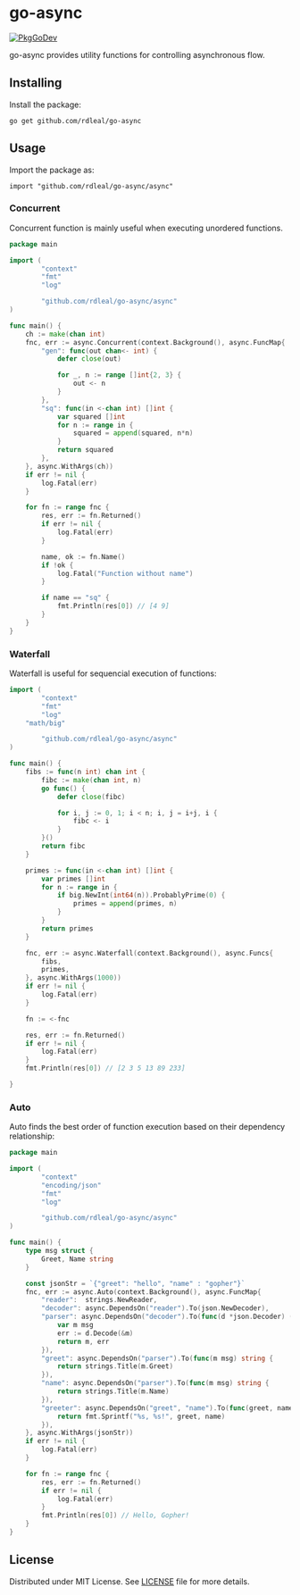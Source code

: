 # go-async

[![PkgGoDev](https://pkg.go.dev/badge/github.com/rdleal/go-async/async)](https://pkg.go.dev/github.com/rdleal/go-async/async)

go-async provides utility functions for controlling asynchronous flow.

## Installing

Install the package:
```
go get github.com/rdleal/go-async
``` 

## Usage

Import the package as:
```
import "github.com/rdleal/go-async/async"
```

### Concurrent

Concurrent function is mainly useful when executing unordered functions.

```go
package main

import (
        "context"
        "fmt"
        "log"

        "github.com/rdleal/go-async/async"
)

func main() {
	ch := make(chan int)
	fnc, err := async.Concurrent(context.Background(), async.FuncMap{
		"gen": func(out chan<- int) {
			defer close(out)

			for _, n := range []int{2, 3} {
				out <- n
			}
		},
		"sq": func(in <-chan int) []int {
			var squared []int
			for n := range in {
				squared = append(squared, n*n)
			}
			return squared
		},
	}, async.WithArgs(ch))
	if err != nil {
		log.Fatal(err)
	}

	for fn := range fnc {
		res, err := fn.Returned()
		if err != nil {
			log.Fatal(err)
		}

		name, ok := fn.Name()
		if !ok {
			log.Fatal("Function without name")
		}

		if name == "sq" {
			fmt.Println(res[0]) // [4 9]
		}
	}
}

```

### Waterfall

Waterfall is useful for sequencial execution of functions:

```go
import (
        "context"
        "fmt"
        "log"
	"math/big"

        "github.com/rdleal/go-async/async"
)

func main() {
	fibs := func(n int) chan int {
		fibc := make(chan int, n)
		go func() {
			defer close(fibc)

			for i, j := 0, 1; i < n; i, j = i+j, i {
				fibc <- i
			}
		}()
		return fibc
	}

	primes := func(in <-chan int) []int {
		var primes []int
		for n := range in {
			if big.NewInt(int64(n)).ProbablyPrime(0) {
				primes = append(primes, n)
			}
		}
		return primes
	}

	fnc, err := async.Waterfall(context.Background(), async.Funcs{
		fibs,
		primes,
	}, async.WithArgs(1000))
	if err != nil {
		log.Fatal(err)
	}

	fn := <-fnc

	res, err := fn.Returned()
	if err != nil {
		log.Fatal(err)
	}
	fmt.Println(res[0]) // [2 3 5 13 89 233]

}
```

### Auto

Auto finds the best order of function execution based on their dependency relationship:

```go
package main

import (
        "context"
        "encoding/json"
        "fmt"
        "log"

        "github.com/rdleal/go-async/async"
)

func main() { 
	type msg struct {
		Greet, Name string
	}

	const jsonStr = `{"greet": "hello", "name" : "gopher"}`
	fnc, err := async.Auto(context.Background(), async.FuncMap{
		"reader":  strings.NewReader,
		"decoder": async.DependsOn("reader").To(json.NewDecoder),
		"parser": async.DependsOn("decoder").To(func(d *json.Decoder) (msg, error) {
			var m msg
			err := d.Decode(&m)
			return m, err
		}),
		"greet": async.DependsOn("parser").To(func(m msg) string {
			return strings.Title(m.Greet)
		}),
		"name": async.DependsOn("parser").To(func(m msg) string {
			return strings.Title(m.Name)
		}),
		"greeter": async.DependsOn("greet", "name").To(func(greet, name string) string {
			return fmt.Sprintf("%s, %s!", greet, name)
		}),
	}, async.WithArgs(jsonStr))
	if err != nil {
		log.Fatal(err)
	}

	for fn := range fnc {
		res, err := fn.Returned()
		if err != nil {
			log.Fatal(err)
		}
		fmt.Println(res[0]) // Hello, Gopher!
	}
} 
``` 

## License

Distributed under MIT License. See [LICENSE](LICENSE) file for more details.
